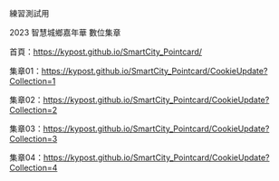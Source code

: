 練習測試用

2023 智慧城鄉嘉年華 數位集章

首頁：https://kypost.github.io/SmartCity_Pointcard/

集章01：https://kypost.github.io/SmartCity_Pointcard/CookieUpdate?Collection=1

集章02：https://kypost.github.io/SmartCity_Pointcard/CookieUpdate?Collection=2

集章03：https://kypost.github.io/SmartCity_Pointcard/CookieUpdate?Collection=3

集章04：https://kypost.github.io/SmartCity_Pointcard/CookieUpdate?Collection=4
